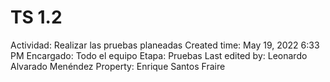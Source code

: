# TS 1.2

Actividad: Realizar las pruebas planeadas
Created time: May 19, 2022 6:33 PM
Encargado: Todo el equipo
Etapa: Pruebas
Last edited by: Leonardo Alvarado Menéndez
Property: Enrique Santos Fraire